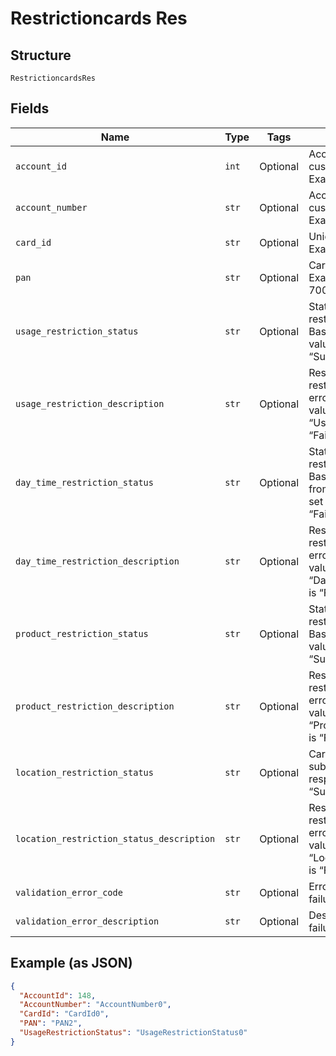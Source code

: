 
# Restrictioncards Res

## Structure

`RestrictioncardsRes`

## Fields

| Name | Type | Tags | Description |
|  --- | --- | --- | --- |
| `account_id` | `int` | Optional | Account Id of the customer.<br>Example: 123456 |
| `account_number` | `str` | Optional | Account Number of the customer.<br>Example: GB000000123 |
| `card_id` | `str` | Optional | Unique Card Id<br>Example: 275549 |
| `pan` | `str` | Optional | Card PAN.<br>Example: 7002051006629890645 |
| `usage_restriction_status` | `str` | Optional | Status of the card usage restriction submitted. Based on the response the value will be set as either “Success” or “Failed”. |
| `usage_restriction_description` | `str` | Optional | Response for the usage restriction in case of an error. This field will have a value only when “UsageRestrictionStatus” is “Failed”. |
| `day_time_restriction_status` | `str` | Optional | Status of the card day/time restriction submitted. Based on the response from Gateway value will be set as either “Success” or “Failed”. |
| `day_time_restriction_description` | `str` | Optional | Response for the day/time restriction in case of an error. This field will have a value only when “DayTimeRestrictionStatus” is “Failed”. |
| `product_restriction_status` | `str` | Optional | Status of the card product restriction submitted. Based on the response  the value will be set  either as “Success” or “Failed”. |
| `product_restriction_description` | `str` | Optional | Response for the product restriction in case of an error. This field will have a value only when “ProductRestrictionStatus” is “Failed”. |
| `location_restriction_status` | `str` | Optional | Card Location restriction submitted, based on response value set as “Success” or “Failed”. |
| `location_restriction_status_description` | `str` | Optional | Response for the location restriction in case of an error. This field will have a value only when “LocationRestrictionStatus” is “Failed”. |
| `validation_error_code` | `str` | Optional | Error code for validation failure. |
| `validation_error_description` | `str` | Optional | Description of validation failure. |

## Example (as JSON)

```json
{
  "AccountId": 148,
  "AccountNumber": "AccountNumber0",
  "CardId": "CardId0",
  "PAN": "PAN2",
  "UsageRestrictionStatus": "UsageRestrictionStatus0"
}
```

